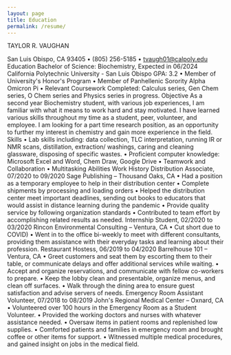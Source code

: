 ```yaml
---
layout: page
title: Education
permalink: /resume/
---
```


TAYLOR R. VAUGHAN
 
 
   San Luis Obispo, CA 93405 • (805) 256-5185 • tvaugh01@calpoly.edu  
Education
Bachelor of Science: Biochemistry, Expected in 06/2024 
California Polytechnic University - San Luis Obispo
GPA: 3.2
•	Member of University's Honor's Program
•	Member of Panhellenic Sorority Alpha Omicron Pi
•	Relevant Coursework Completed: Calculus series, Gen Chem series, O Chem series and Physics series in progress.
Objective
As a second year Biochemistry student, with various job experiences, I am familiar with what it means to work hard and stay motivated. I have learned various skills throughout my time as a student, peer, volunteer, and employee. I am looking for a part time research position, as an opportunity to further my interest in chemistry and gain more experience in the field.
Skills
•	Lab skills including: data collection, TLC interpretation, running IR or NMR scans, distillation, extraction/ washings, caring and cleaning glassware, disposing of specific wastes.
•	Proficient computer knowledge: Microsoft Excel and Word, Chem Draw, Google Drive	•	Teamwork and Collaboration
•	Multitasking Abilities
Work History
Distribution Associate, 07/2020 to 09/2020 
Sage Publishing – Thousand Oaks, CA
•	Had a position as a temporary employee to help in their distribution center
•	Complete shipments by processing and loading orders
•	Helped the distribution center meet important deadlines, sending out books to educators that would assist in distance learning during the pandemic
•	Provide quality service by following organization standards
•	Contributed to team effort by accomplishing related results as needed.
Internship Student, 02/2020 to 03/2020 
Rincon Environmental Consulting – Ventura, CA
•	Cut short due to COVID)
•	Went in to the office bi-weekly to meet with different consultants, providing them assistance with their everyday tasks and learning about their profession.
Restaurant Hostess, 06/2019 to 04/2020 
Barrelhouse 101 – Ventura, CA
•	Greet customers and seat them by escorting them to their table, or communicate delays and offer additional services while waiting.
•	Accept and organize reservations, and communicate with fellow co-workers to prepare.
•	Keep the lobby clean and presentable, organize menus, and clean off surfaces.
•	Walk through the dining area to ensure guest satisfaction and advise servers of needs.
Emergency Room Assistant Volunteer, 07/2018 to 08/2019 
John's Regional Medical Center – Oxnard, CA
•	Volunteered over 100 hours in the Emergency Room as a Student Volunteer.
•	Provided the working doctors and nurses with whatever assistance needed.
•	Oversaw items in patient rooms and replenished low supplies.
•	Comforted patients and families in emergency room and brought coffee or other items for support.
•	Witnessed multiple medical procedures, and gained insight on jobs in the medical field.

